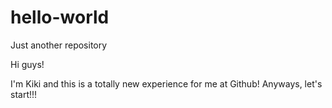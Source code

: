 # hello-world
Just another repository

Hi guys!

I'm Kiki and this is a totally new experience for me at Github! Anyways, let's start!!!

